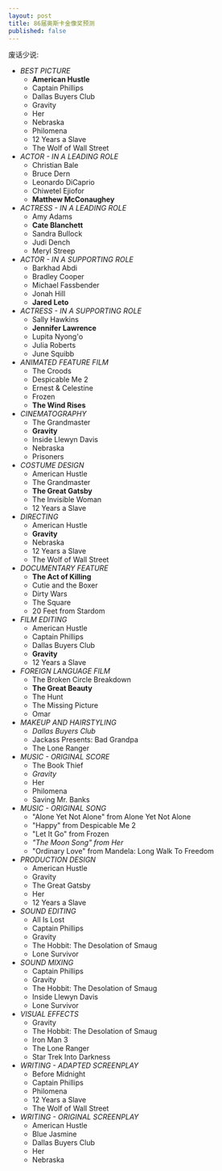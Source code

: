 ```yaml
---
layout: post
title: 86届奥斯卡金像奖预测
published: false
---
```


废话少说:

* *BEST PICTURE*
    * **American Hustle**
    * Captain Phillips
    * Dallas Buyers Club
    * Gravity
    * Her
    * Nebraska
    * Philomena
    * 12 Years a Slave
    * The Wolf of Wall Street
* *ACTOR - IN A LEADING ROLE*
    * Christian Bale
    * Bruce Dern
    * Leonardo DiCaprio
    * Chiwetel Ejiofor
    * **Matthew McConaughey**
* *ACTRESS - IN A LEADING ROLE*
    * Amy Adams
    * **Cate Blanchett**
    * Sandra Bullock
    * Judi Dench
    * Meryl Streep
* *ACTOR - IN A SUPPORTING ROLE*
    * Barkhad Abdi
    * Bradley Cooper
    * Michael Fassbender
    * Jonah Hill
    * **Jared Leto**
* *ACTRESS - IN A SUPPORTING ROLE*
    * Sally Hawkins
    * **Jennifer Lawrence**
    * Lupita Nyong'o
    * Julia Roberts
    * June Squibb
* *ANIMATED FEATURE FILM*
    * The Croods
    * Despicable Me 2
    * Ernest & Celestine
    * Frozen
    * **The Wind Rises**
* *CINEMATOGRAPHY*
    * The Grandmaster
    * **Gravity**
    * Inside Llewyn Davis
    * Nebraska
    * Prisoners
* *COSTUME DESIGN*
    * American Hustle
    * The Grandmaster
    * **The Great Gatsby**
    * The Invisible Woman
    * 12 Years a Slave
* *DIRECTING*
    * American Hustle
    * **Gravity**
    * Nebraska
    * 12 Years a Slave
    * The Wolf of Wall Street
* *DOCUMENTARY FEATURE*
    * **The Act of Killing**
    * Cutie and the Boxer
    * Dirty Wars
    * The Square
    * 20 Feet from Stardom
* *FILM EDITING*
    * American Hustle
    * Captain Phillips
    * Dallas Buyers Club
    * **Gravity**
    * 12 Years a Slave
* *FOREIGN LANGUAGE FILM*
    * The Broken Circle Breakdown
    * **The Great Beauty**
    * The Hunt
    * The Missing Picture
    * Omar
* *MAKEUP AND HAIRSTYLING*
    * *Dallas Buyers Club*
    * Jackass Presents: Bad Grandpa
    * The Lone Ranger
* *MUSIC - ORIGINAL SCORE*
    * The Book Thief
    * *Gravity*
    * Her
    * Philomena
    * Saving Mr. Banks
* *MUSIC - ORIGINAL SONG*
    * "Alone Yet Not Alone" from Alone Yet Not Alone
    * "Happy" from Despicable Me 2
    * "Let It Go" from Frozen
    * *"The Moon Song" from Her*
    * "Ordinary Love" from Mandela: Long Walk To Freedom
* *PRODUCTION DESIGN*
    * American Hustle
    * Gravity
    * The Great Gatsby
    * Her
    * 12 Years a Slave
* *SOUND EDITING*
    * All Is Lost
    * Captain Phillips
    * Gravity
    * The Hobbit: The Desolation of Smaug
    * Lone Survivor
* *SOUND MIXING*
    * Captain Phillips
    * Gravity
    * The Hobbit: The Desolation of Smaug
    * Inside Llewyn Davis
    * Lone Survivor
* *VISUAL EFFECTS*
    * Gravity
    * The Hobbit: The Desolation of Smaug
    * Iron Man 3
    * The Lone Ranger
    * Star Trek Into Darkness
* *WRITING - ADAPTED SCREENPLAY*
    * Before Midnight
    * Captain Phillips
    * Philomena
    * 12 Years a Slave
    * The Wolf of Wall Street
* *WRITING - ORIGINAL SCREENPLAY*
    * American Hustle
    * Blue Jasmine
    * Dallas Buyers Club
    * Her
    * Nebraska

